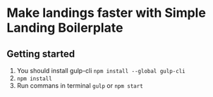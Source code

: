 # Make landings faster with Simple Landing Boilerplate

## Getting started
1. You should install gulp-cli `npm install --global gulp-cli`
2. `npm install`
3. Run commans in terminal `gulp` or `npm start`
